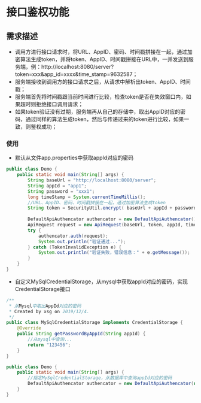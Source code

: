 # 接口鉴权功能

## 需求描述
* 调用方进行接口请求时，将URL、AppID、密码、时间戳拼接在一起，通过加密算法生成token，并将token、AppID、时间戳拼接在URL中，一并发送到服务端，例：http://localhost:8080/server?token=xxx&app_id=xxxx&time_stamp=9632587；
* 服务端接收到调用方的接口请求之后，从请求中解析出token、AppID、时间戳；
* 服务端首先将时间戳跟当前时间进行比较，检查token是否在失效窗口内，如果超时则拒绝接口调用请求；
* 如果token验证没有过期，服务端再从自己的存储中，取出AppID对应的密码，通过同样的算法生成token，然后与传递过来的token进行比较，如果一致，则鉴权成功；

### 使用

* 默认从文件app.properties中获取appId对应的密码

```java
public class Demo {
    public static void main(String[] args) {
        String baseUrl = "http://localhost:8080/server";
        String appId = "app1";
        String password = "xxx1";
        long timeStamp = System.currentTimeMillis();
        //URL、AppID、密码、时间戳拼接在一起，通过加密算法生成token
        String token = SecurityUtil.encrypt( baseUrl + appId + password + timeStamp);
        
        DefaultApiAuthencator authencator = new DefaultApiAuthencator();
        ApiRequest request = new ApiRequest(baseUrl, token, appId, timeStamp);
        try {
            authencator.auth(request);
            System.out.println("验证通过...");
        } catch (TokenInvalidException e) {
            System.out.println("验证失败，错误信息：" + e.getMessage());
        }
    }
}

```

* 自定义MySqlCredentialStorage，从mysql中获取appId对应的密码，实现CredentialStorage接口
```java
/**
 * 从Mysql中取出AppId对应的密码
 * Created by xsg on 2019/12/4.
 */
public class MySqlCredentialStorage implements CredentialStorage {
    @Override
    public String getPasswordByAppId(String appId) {
        //从mysql中查询...
        return "123456";
    }
}

public class Demo {
    public static void main(String[] args) {
        //指定MySqlCredentialStorage，从数据库中查询appId对应的密码
        DefaultApiAuthencator authencator = new DefaultApiAuthencator(new MySqlCredentialStorage());
    }
}

```